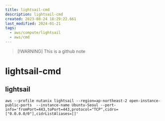```yaml
---
title: lightsail-cmd
description: lightsail-cmd
created: 2023-08-24 18:29:22.661
last_modified: 2024-01-21
tags:
  - aws/compute/lightsail
  - aws/cmd
---
```

> [!WARNING] This is a github note
# lightsail-cmd

## lightsail

```
aws --profile nutanix lightsail --region=ap-northeast-2 open-instance-public-ports  --instance-name Ubuntu-Seoul --port-info='fromPort=443,toPort=443,protocol="TCP",cidrs=["0.0.0.0/0"],cidrListAliases=[]'
```

